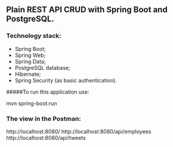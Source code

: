 ## Plain REST API CRUD with Spring Boot and PostgreSQL.

### Technology stack:

* Spring Boot;
* Spring Web;
* Spring Data;
* PostgreSQL database;
* Hibernate;
* Spring Security (as basic authentication).

#####To run this application use:

mvn spring-boot:run

### The view in the Postman: 
http://localhost:8080/
http://localhost:8080/api/employees
http://localhost:8080/api/tweets
